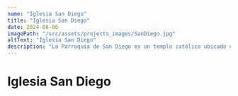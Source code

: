 ```yaml
---
name: "Iglesia San Diego"
title: "Iglesia San Diego"
date: 2024-08-06
imagePath: "/src/assets/projects_images/SanDiego.jpg"
altText: "Iglesia San Diego"
description: "La Parroquia de San Diego es un templo católico ubicado en el barrio San Diego de Bogotá. Se encuentra entre las carreras Séptima y Décima, y la calle Veintiséis, en la localidad de Santa Fe de la ciudad de Bogotá. Su construcción data de inicios del siglo XVII.[1]​ Tiene la calidad de Bien de Interés Cultural."
---
```


# Iglesia San Diego